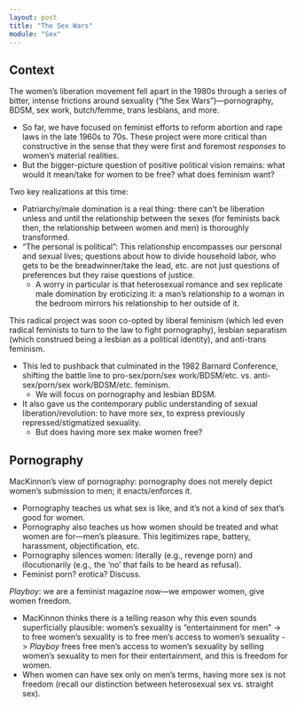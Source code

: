 ```yaml
---
layout: post
title: "The Sex Wars"
module: "Sex"
---
```


## Context

The women’s liberation movement fell apart in the 1980s through a series of bitter, intense frictions around sexuality (“the Sex Wars”)—pornography, BDSM, sex work, butch/femme, trans lesbians, and more.

- So far, we have focused on feminist efforts to reform abortion and rape laws in the late 1960s to 70s. These project were more critical than constructive in the sense that they were first and foremost *responses* to women’s material realities.
- But the bigger-picture question of positive political vision remains: what would it mean/take for women to be free? what does feminism want?

Two key realizations at this time:

- Patriarchy/male domination is a real thing: there can’t be liberation unless and until the relationship between the sexes (for feminists back then, the relationship between women and men) is thoroughly transformed.
- “The personal is political”: This relationship encompasses our personal and sexual lives; questions about how to divide household labor, who gets to be the breadwinner/take the lead, etc. are not just questions of preferences but they raise questions of justice.
  - A worry in particular is that heterosexual romance and sex replicate male domination by eroticizing it: a man’s relationship to a woman in the bedroom mirrors his relationship to her outside of it.


This radical project was soon co-opted by liberal feminism (which led even radical feminists to turn to the law to fight pornography), lesbian separatism (which construed being a lesbian as a political identity), and anti-trans feminism.

- This led to pushback that culminated in the 1982 Barnard Conference, shifting the battle line to pro-sex/porn/sex work/BDSM/etc. vs. anti-sex/porn/sex work/BDSM/etc. feminism.
  - We will focus on pornography and lesbian BDSM.
- It also gave us the contemporary public understanding of sexual liberation/revolution: to have more sex, to express previously repressed/stigmatized sexuality.
  - But does having more sex make women free?

## Pornography

MacKinnon’s view of pornography: pornography does not merely depict women’s submission to men; it enacts/enforces it.

- Pornography teaches us what sex is like, and it’s not a kind of sex that’s good for women.
- Pornography also teaches us how women should be treated and what women are for—men’s pleasure. This legitimizes rape, battery, harassment, objectification, etc.
- Pornography silences women: literally (e.g., revenge porn) and illocutionarily (e.g., the ‘no’ that fails to be heard as refusal).
- Feminist porn? erotica? Discuss.

*Playboy*: we are a feminist magazine now—we empower women, give women freedom.

- MacKinnon thinks there is a telling reason why this even sounds superficially plausible: women’s sexuality is “entertainment for men” -> to free women’s sexuality is to free men’s access to women’s sexuality -> *Playboy* frees free men’s access to women’s sexuality by selling women’s sexuality to men for their entertainment, and this is freedom for women.
- When women can have sex only on men’s terms, having more sex is not freedom (recall our distinction between heterosexual sex vs. straight sex).